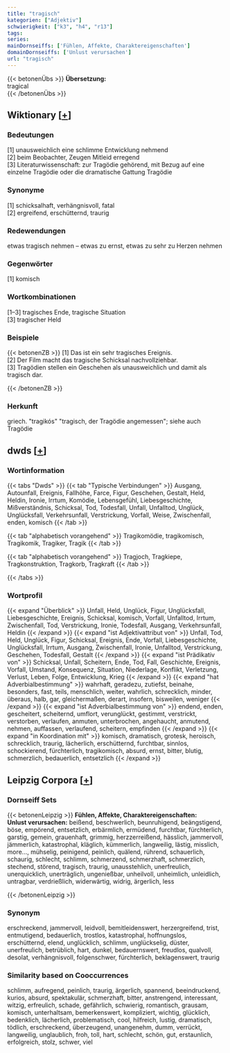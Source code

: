 ```yaml
---
title: "tragisch"
kategorien: ["Adjektiv"]
schwierigkeit: ["k3", "h4", "r13"]
tags:
series:
mainDornseiffs: ['Fühlen, Affekte, Charaktereigenschaften']
domainDornseiffs: ['Unlust verursachen']
url: "tragisch"
---
```


{{< betonenÜbs >}}
**Übersetzung:**  
tragical  
{{< /betonenÜbs >}}

## Wiktionary [[+](https://de.wiktionary.org/wiki/tragisch)]

### Bedeutungen
[1] unausweichlich eine schlimme Entwicklung nehmend  
[2] beim Beobachter, Zeugen Mitleid erregend  
[3] Literaturwissenschaft: zur Tragödie gehörend, mit Bezug auf eine einzelne Tragödie oder die dramatische Gattung Tragödie  

### Synonyme
[1] schicksalhaft, verhängnisvoll, fatal  
[2] ergreifend, erschütternd, traurig  

### Redewendungen
etwas tragisch nehmen – etwas zu ernst, etwas zu sehr zu Herzen nehmen  

### Gegenwörter
[1] komisch  

### Wortkombinationen
[1–3] tragisches Ende, tragische Situation  
[3] tragischer Held  

### Beispiele
{{< betonenZB >}}
[1] Das ist ein sehr tragisches Ereignis.  
[2] Der Film macht das tragische Schicksal nachvollziehbar.  
[3] Tragödien stellen ein Geschehen als unausweichlich und damit als tragisch dar.  

{{< /betonenZB >}}
### Herkunft
griech. "tragikós" "tragisch, der Tragödie angemessen"; siehe auch Tragödie  



## dwds [[+](https://www.dwds.de/wb/tragisch)]

### Wortinformation
{{< tabs "Dwds" >}}
{{< tab "Typische Verbindungen" >}}
Ausgang, Autounfall, Ereignis, Fallhöhe, Farce, Figur, Geschehen, Gestalt, Held, Heldin, Ironie, Irrtum, Komödie, Lebensgefühl, Liebesgeschichte, Mißverständnis, Schicksal, Tod, Todesfall, Unfall, Unfalltod, Unglück, Unglücksfall, Verkehrsunfall, Verstrickung, Vorfall, Weise, Zwischenfall, enden, komisch
{{< /tab >}}

{{< tab "alphabetisch vorangehend" >}}
Tragikomödie, tragikomisch, Tragikomik, Tragiker, Tragik
{{< /tab >}}

{{< tab "alphabetisch vorangehend" >}}
Tragjoch, Tragkiepe, Tragkonstruktion, Tragkorb, Tragkraft
{{< /tab >}}

{{< /tabs >}}

### Wortprofil
{{< expand "Überblick" >}} Unfall, Held, Unglück, Figur, Unglücksfall, Liebesgeschichte, Ereignis, Schicksal, komisch, Vorfall, Unfalltod, Irrtum, Zwischenfall, Tod, Verstrickung, Ironie, Todesfall, Ausgang, Verkehrsunfall, Heldin {{< /expand >}}
{{< expand "ist Adjektivattribut von" >}} Unfall, Tod, Held, Unglück, Figur, Schicksal, Ereignis, Ende, Vorfall, Liebesgeschichte, Unglücksfall, Irrtum, Ausgang, Zwischenfall, Ironie, Unfalltod, Verstrickung, Geschehen, Todesfall, Gestalt {{< /expand >}}
{{< expand "ist Prädikativ von" >}} Schicksal, Unfall, Scheitern, Ende, Tod, Fall, Geschichte, Ereignis, Vorfall, Umstand, Konsequenz, Situation, Niederlage, Konflikt, Verletzung, Verlust, Leben, Folge, Entwicklung, Krieg {{< /expand >}}
{{< expand "hat Adverbialbestimmung" >}} wahrhaft, geradezu, zutiefst, beinahe, besonders, fast, teils, menschlich, weiter, wahrlich, schrecklich, minder, überaus, halb, gar, gleichermaßen, derart, insofern, bisweilen, weniger {{< /expand >}}
{{< expand "ist Adverbialbestimmung von" >}} endend, enden, gescheitert, scheiternd, umflort, verunglückt, gestimmt, verstrickt, verstorben, verlaufen, anmuten, unterbrochen, angehaucht, anmutend, nehmen, auffassen, verlaufend, scheitern, empfinden {{< /expand >}}
{{< expand "in Koordination mit" >}} komisch, dramatisch, grotesk, heroisch, schrecklich, traurig, lächerlich, erschütternd, furchtbar, sinnlos, schockierend, fürchterlich, tragikomisch, absurd, ernst, bitter, blutig, schmerzlich, bedauerlich, entsetzlich {{< /expand >}}

## Leipzig Corpora [[+](https://corpora.uni-leipzig.de/en/res?word=tragisch&corpusId=deu_newscrawl-public_2018)]

### Dornseiff Sets
{{< betonenLeipzig >}}
**Fühlen, Affekte, Charaktereigenschaften:**  
**Unlust verursachen:** beißend, beschwerlich, beunruhigend, beängstigend, böse, empörend, entsetzlich, erbärmlich, ermüdend, furchtbar, fürchterlich, garstig, gemein, grauenhaft, grimmig, herzzerreißend, hässlich, jammervoll, jämmerlich, katastrophal, kläglich, kümmerlich, langweilig, lästig, misslich, more..., mühselig, peinigend, peinlich, quälend, rührend, schauerlich, schaurig, schlecht, schlimm, schmerzend, schmerzhaft, schmerzlich, stechend, störend, tragisch, traurig, unausstehlich, unerfreulich, unerquicklich, unerträglich, ungenießbar, unheilvoll, unheimlich, unleidlich, untragbar, verdrießlich, widerwärtig, widrig, ärgerlich, less  

{{< /betonenLeipzig >}}

### Synonym
erschreckend, jammervoll, leidvoll, bemitleidenswert, herzergreifend, trist, entmutigend, bedauerlich, trostlos, katastrophal, hoffnungslos, erschütternd, elend, unglücklich, schlimm, unglückselig, düster, unerfreulich, betrüblich, hart, dunkel, bedauernswert, freudlos, qualvoll, desolat, verhängnisvoll, folgenschwer, fürchterlich, beklagenswert, traurig


### Similarity based on Cooccurrences
schlimm, aufregend, peinlich, traurig, ärgerlich, spannend, beeindruckend, kurios, absurd, spektakulär, schmerzhaft, bitter, anstrengend, interessant, witzig, erfreulich, schade, gefährlich, schwierig, romantisch, grausam, komisch, unterhaltsam, bemerkenswert, kompliziert, wichtig, glücklich, bedenklich, lächerlich, problematisch, cool, hilfreich, lustig, dramatisch, tödlich, erschreckend, überzeugend, unangenehm, dumm, verrückt, langweilig, unglaublich, froh, toll, hart, schlecht, schön, gut, erstaunlich, erfolgreich, stolz, schwer, viel

